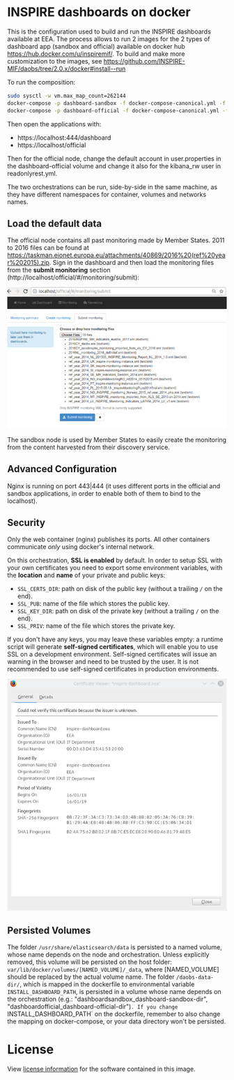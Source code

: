 
INSPIRE dashboards on docker
===========================


This is the configuration used to build and run the INSPIRE dashboards available at EEA. The process allows to run 2 images for the 2 types of dashboard app (sandbox and official) available on docker hub https://hub.docker.com/u/inspiremif/. To build and make more customization to the images, see https://github.com/INSPIRE-MIF/daobs/tree/2.0.x/docker#install--run


To run the composition:


```bash
sudo sysctl -w vm.max_map_count=262144
docker-compose -p dashboard-sandbox -f docker-compose-canonical.yml -f docker-compose-eea-dashboard-sandbox.yml up
docker-compose -p dashboard-official -f docker-compose-canonical.yml -f docker-compose-eea-dashboard-official.yml up

```


Then open the applications with:

* https://localhost:444/dashboard
* https://localhost/official

Then for the official node, change the default account in user.properties in the dashboard-official volume and change it also for the kibana_rw user in readonlyrest.yml.

The two orchestrations can be run, side-by-side in the same machine, as they have different namespaces for container, volumes and networks names.


Load the default data
---------------------

The official node contains all past monitoring made by Member States. 2011 to 2016 files can be found at https://taskman.eionet.europa.eu/attachments/40869/2016%20(ref%20year%202015).zip. Sign in the dashboard and then load the monitoring files from the **submit monitoring** section (http://localhost/official/#/monitoring/submit):

![Submit monitoring](/img/submit-monitoring.png)


The sandbox node is used by Member States to easily create the monitoring from the content harvested from their discovery service. 



Advanced Configuration
----------------------
Nginx is running on port 443|444 (it uses different ports in the official and sandbox applications, in order to enable both of them to bind to the localhost).



Security
--------
Only the web container (nginx) publishes its ports. All other containers communicate *only* using docker's internal network.

On this orchestration, **SSL is enabled** by default.
In order to setup SSL with your own certificates you need to export some environment variables, with the **location** and **name** of your private and public keys:

* `SSL_CERTS_DIR`: path on disk of the public key (without a trailing `/` on the end).
* `SSL_PUB`: name of the file which stores the public key.
* `SSL_KEY_DIR`: path on disk of the private key (without a trailing `/` on the end).
* `SSL_PRIV`: name of the file which stores the private key.

If you don't have any keys, you may leave these variables empty: a runtime script will generate **self-signed certificates**, which will enable you to use SSL on a development environment. Self-signed certificates will issue an warning in the browser and need to be trusted by the user. It is not recommended to use self-signed certificates in production environments.

![Generated self-signed certificate](https://raw.githubusercontent.com/INSPIRE-MIF/daobs/2.0.x/docker/ssl.png)



Persisted Volumes
-----------------
The folder `/usr/share/elasticsearch/data` is persisted to a named volume, whose name depends on the node and orchestration. Unless explicitly removed, this volume will be persisted on the host folder: `var/lib/docker/volumes/[NAMED_VOLUME]/_data`, where [NAMED_VOLUME] should be replaced by the actual volume name.
The folder `/daobs-data-dir/`, which is mapped in the dockerfile to environmental variable `INSTALL_DASHBOARD_PATH`, is persisted in a volume whose name depends on the orchestration (e.g.: "dashboardsandbox_dashboard-sandbox-dir", "dashboardofficial_dashboard-official-dir")`. If you change `INSTALL_DASHBOARD_PATH` on the dockerfile, remember to also change the mapping on docker-compose, or your data directory won't be persisted.

License
========
View [license information](https://github.com/INSPIRE-MIF/daobs/blob/2.0.x/LICENCE.md) for the software contained in this image.
